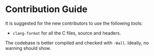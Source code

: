 # Contribution Guide

It is suggested for the new contributors to use the following tools:
- `clang-format` for all the C files, source and headers.

The codebase is better compiled and checked with `-Wall`. Ideally, no warning
should show.
